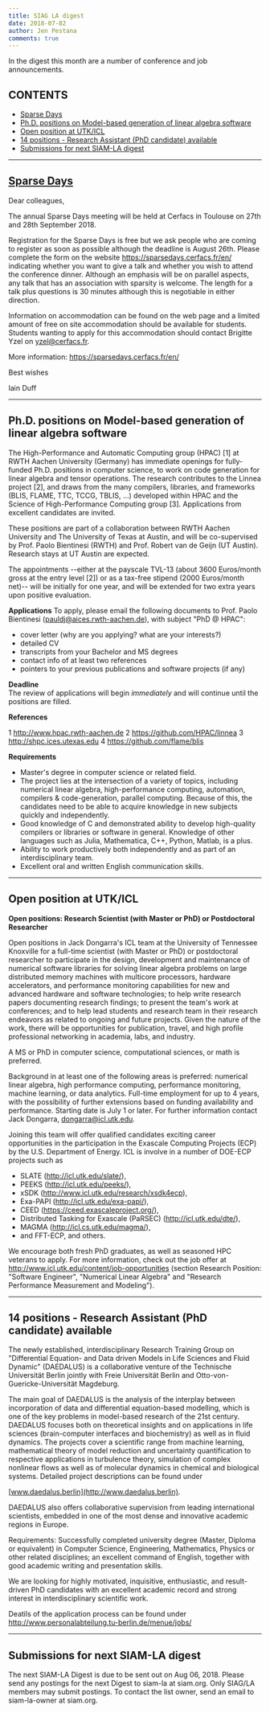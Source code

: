 ```yaml
---
title: SIAG LA digest
date: 2018-07-02
author: Jen Pestana
comments: true
---
```




In the digest this month are a number of conference and job announcements.

## CONTENTS

- [Sparse Days](#nav0)
- [Ph.D. positions on Model-based generation of linear algebra software](#nav1)
- [Open position at UTK/ICL](#nav2)
- [14 positions - Research Assistant (PhD candidate) available](#nav3)
- [Submissions for next SIAM-LA digest](#nav4)

---------------

## <a name="nav0"></a><a href="https://sparsedays.cerfacs.fr/en/">Sparse Days</a>

Dear colleagues,

The annual Sparse Days meeting will be held at Cerfacs in Toulouse on
27th and 28th September 2018.

Registration for the Sparse Days is free but we ask people who are
coming to register as soon as possible although the deadline is August
26th. Please complete the form on the website
<https://sparsedays.cerfacs.fr/en/> indicating whether you want to give
a talk and whether you wish to attend the conference dinner. Although
an emphasis will be on parallel aspects, any talk that has an
association with sparsity is welcome. The length for a talk plus
questions is 30 minutes although this is negotiable in either
direction.

Information on accommodation can be found on the web page and a
limited amount of free on site accommodation should be available for
students. Students wanting to apply for this accommodation should
contact Brigitte Yzel on <yzel@cerfacs.fr>.

More information: <https://sparsedays.cerfacs.fr/en/>

Best wishes

Iain Duff

---------------

## <a name="nav1">Ph.D. positions on Model-based generation of linear algebra software</a>

The High-Performance and Automatic Computing group (HPAC) [1] at RWTH Aachen University (Germany) has immediate openings for fully-funded Ph.D. positions in computer science, to work on code generation for linear algebra and tensor operations. The research contributes to the Linnea project [2], and draws from the many compilers, libraries, and frameworks (BLIS, FLAME, TTC, TCCG, TBLIS, ...) developed within HPAC and the Science of High-Performance Computing group [3]. Applications from excellent candidates are invited.

These positions are part of a collaboration between RWTH Aachen University and The University of Texas at Austin, and will be co-supervised by Prof. Paolo Bientinesi (RWTH) and Prof. Robert van de Geijn (UT Austin). Research stays at UT Austin are expected.

The appointments --either at the payscale TVL-13 (about 3600 Euros/month gross at the entry level [2]) or as a tax-free stipend (2000 Euros/month net)-- will be initially for one year, and will be extended for two extra years upon positive evaluation.

**Applications** 
To apply, please email the following documents to Prof. Paolo Bientinesi (<pauldj@aices.rwth-aachen.de>), with subject "PhD @ HPAC":

- cover letter (why are you applying? what are your interests?)  
- detailed CV  
- transcripts from your Bachelor and MS degrees  
- contact info of at least two references  
- pointers to your previous publications and software projects (if any)  

**Deadline**  
The review of applications will begin *immediately* and will continue until the positions are filled.

**References**

1 <http://www.hpac.rwth-aachen.de>
2 <https://github.com/HPAC/linnea>
3 <http://shpc.ices.utexas.edu>
4 <https://github.com/flame/blis>

**Requirements**

- Master's degree in computer science or related field.  
- The project lies at the intersection of a variety of topics, including numerical linear algebra, high-performance computing, automation, compilers & code-generation, parallel computing. Because of this, the candidates need to be able to acquire knowledge in new subjects quickly and independently.  
- Good knowledge of C and demonstrated ability to develop high-quality compilers or libraries or software in general. Knowledge of other languages such as Julia, Mathematica, C++, Python, Matlab, is a plus.  
- Ability to work productively both independently and as part of an interdisciplinary team.  
- Excellent oral and written English communication skills.

---------------

## <a name="nav2">Open position at UTK/ICL</a>

**Open positions: Research Scientist (with Master or PhD) or Postdoctoral Researcher**

Open positions in Jack Dongarra's ICL team at the University of Tennessee Knoxville
for a full-time scientist (with Master or PhD) or postdoctoral researcher to participate in the design, development and maintenance of numerical software libraries for solving linear algebra problems on large distributed memory machines with multicore processors,
hardware accelerators, and performance monitoring capabilities for new and advanced hardware and software technologies; to help write research papers documenting research findings; to present the team's work at conferences; and to help lead students and research
team in their research endeavors as related to ongoing and future projects. Given the nature of the work, there will be opportunities for publication, travel, and high profile professional networking in academia, labs, and industry.

A MS or PhD in computer science, computational sciences, or math is preferred.

Background in at least one of the following areas is preferred: numerical linear algebra, high performance computing, performance monitoring, machine learning, or data analytics. Full-time employment for up to 4 years, with the possibility of further extensions
based on funding availability and performance. 
Starting date is July 1 or later. For further information contact Jack Dongarra, <dongarra@icl.utk.edu>.

Joining this team will offer qualified candidates exciting career opportunities
in the participation in the Exascale Computing Projects (ECP) by the U.S. Department of Energy. ICL is involve in a number of DOE-ECP projects such as 

- SLATE (<http://icl.utk.edu/slate/>),  
- PEEKS (<http://icl.utk.edu/peeks/>),  
- xSDK (<http://www.icl.utk.edu/research/xsdk4ecp>),  
- Exa-PAPI (<http://icl.utk.edu/exa-papi/>),  
- CEED (<https://ceed.exascaleproject.org/>),  
- Distributed Tasking for Exascale (PaRSEC) (<http://icl.utk.edu/dte/>),   
- MAGMA (<http://icl.cs.utk.edu/magma/>),   
- and FFT-ECP, and others.  

We encourage both fresh PhD graduates, as well as seasoned HPC veterans to apply. For more information, check out the job offer at
<http://www.icl.utk.edu/content/job-opportunities>
(section Research Position: "Software Engineer", "Numerical Linear Algebra" and "Research Performance Measurement and Modeling").

---------------

## <a name="nav3">14 positions - Research Assistant (PhD candidate) available</a>

The newly established, interdisciplinary Research Training Group on 
"Differential Equation- and Data driven
Models in Life Sciences and Fluid Dynamic" (DAEDALUS) is a collaborative 
venture of the Technische Universit&auml;t
Berlin jointly with Freie Universit&auml;t Berlin and 
Otto-von-Guericke-Universit&auml;t Magdeburg.

The main goal of DAEDALUS is the analysis of the interplay between 
incorporation of data and differential
equation-based modelling, which is one of the key problems in 
model-based research of the 21st century.
DAEDALUS focuses both on theoretical insights and on applications in 
life sciences (brain-computer interfaces and biochemistry)
as well as in fluid dynamics. The projects cover a scientific range from 
machine learning, mathematical theory
of model reduction and uncertainty quantification to respective 
applications in turbulence theory, simulation of complex
nonlinear flows as well as of molecular dynamics in chemical and 
biological systems. Detailed project descriptions can
be found under

[www.daedalus.berlin](http://www.daedalus.berlin).

DAEDALUS also offers collaborative supervision from leading 
international scientists, embedded in one of the most
dense and innovative academic regions in Europe.

Requirements: Successfully completed university degree (Master, Diploma 
or equivalent) in Computer Science, Engineering,
Mathematics, Physics or other related disciplines; an excellent command 
of English, together with good academic
writing and presentation skills.

We are looking for highly motivated, inquisitive, enthusiastic, and 
result-driven PhD candidates with an excellent academic
record and strong interest in interdisciplinary scientific work.

Deatils of the application process can be found under
<http://www.personalabteilung.tu-berlin.de/menue/jobs/>

---------------

## <a name="nav4">Submissions for next SIAM-LA digest</a>

The next SIAM-LA Digest is due to be sent out on Aug 06, 2018.
Please send any postings for the next Digest to siam-la at siam.org. 
Only SIAG/LA members may submit postings.  To contact the list owner, 
send an email to siam-la-owner at siam.org.
